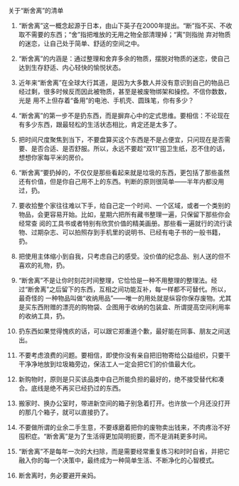 关于“断舍离”的清单

1.	“断舍离”这一概念起源于日本，由山下英子在2000年提出。“断”指不买、不收取不需要的东西；“舍”指把堆放的无用之物全部清理掉；“离”则指抛
弃对物质的迷恋，让自己处于简单、舒适的空间之中。


2.	“断舍离”的内涵是：通过整理和舍弃多余的物质，摆脱对物质的迷恋，使自己达到生存舒适、内心轻快的愉悦状态。


3. 近年来“断舍离”在全球大行其道，是因为大多数人并没有意识到自己的物品已经过剩，很多时候反而因此被物质，甚至是被废物绑架和操控。不信你数数，光是
用不上但存着“备用”的电池、手机壳、圆珠笔，你有多少？


4. “断舍离”的第一步不是扔东西，而是摒弃心中的定式思维。要相信：不论现在有多少东西，跟最轻松的生活状态相比，肯定还是太多了。


5.	把时间尺度聚焦到当下，不要盘算买这个东西是不是占便宜，只问现在是否需要、是否合适、是否舒服。所以，永远不要趁“双11”囤卫生纸，忍不住的话，
想想你家每平米的房价。


6. “断舍离”要扔掉的，不仅仅是那些看起来就是垃圾的东西，更包括了那些虽然还有价值，但是你自己用不上的东西。判断的原则很简单——半年内都没用过，扔。


7. 要收拾整个家往往难以下手，给自己定一个时间、一个区域，或者一个类别的物品，会更容易开始。比如，星期六把所有藏书整理一遍，只保留下那些你会经常查
阅的工具书或者特别有欣赏价值的精美画册。那些看一遍就行的流行读物、过期杂志、可以拍照存到手机里的说明书、已经有电子书的一般书籍，扔。 


8. 把使用主体缩小到自我，只考虑自己的感受。没价值的纪念品、别人送的但不喜欢的礼物，扔。


9. “断舍离”不是让你时刻花时间整理，它恰恰是一种不用整理的整理法。经过“断舍离”之后留下的东西，互相之间功能互补，每一样都不可替代。所以，最奇怪的
一种物品叫做“收纳用品”——唯一的用处就是纵容你保存废物。尤其是买东西附赠的漂亮的购物袋、企图用于收纳的包装盒、所谓提高空间利用率的收纳工具，扔。


10. 扔东西如果觉得愧疚的话，可以跟它郑重道个歉，最好能在同事、朋友之间送出。


11. 不要考虑浪费的问题。要相信，即使你没有亲自把旧物寄给公益组织，只要干干净净地放到垃圾箱旁边，保洁工人一定会把它们的价值最大化。


12. 新购物时，原则是只买该品类中自己所能负担的最好的，绝不接受替代和凑合。底线是绝不再买已经扔过的东西。


13. 搬家时、换办公室时，带进新空间的箱子别急着打开。也许放一个月还没打开的那几个箱子，就可以直接扔了。


14. 不要做所谓的业余二手生意，不要琢磨着把你的废物卖出钱来，不肉疼治不好囤积症。“断舍离”是为了生活得更加简明扼要，而不是消耗更多时间。


15. “断舍离”不是每年一次的大扫除，而是需要经常重复练习和时时自省，并把它融入你的每一个决策中，最终成为一种简单生活、不断净化的心智模式。


16. 断舍离时，务必要避开亲妈。